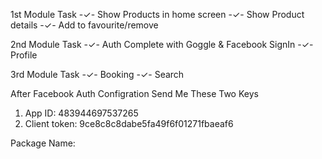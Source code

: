 1st Module Task
-✓- Show Products in home screen
-✓- Show Product details
-✓- Add to favourite/remove

2nd Module Task
-✓- Auth Complete with Goggle & Facebook SignIn
-✓- Profile

3rd Module Task
-✓- Booking
-✓- Search

After Facebook Auth Configration Send Me These Two Keys

1. App ID: 483944697537265
2. Client token: 9ce8c8c8dabe5fa49f6f01271fbaeaf6

Package Name:

